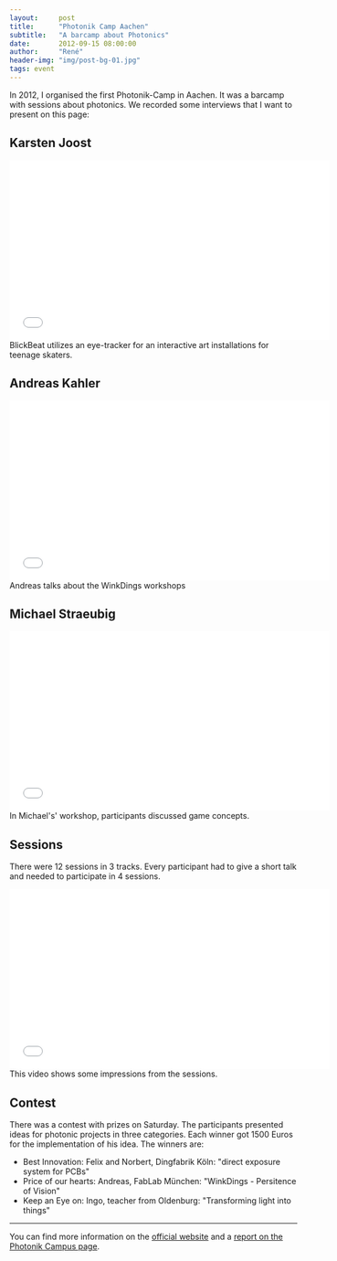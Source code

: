 ```yaml
---
layout:     post
title:      "Photonik Camp Aachen"
subtitle:   "A barcamp about Photonics"
date:       2012-09-15 08:00:00
author:     "René"
header-img: "img/post-bg-01.jpg"
tags: event
---
```

<p>In 2012, I organised the first Photonik-Camp in Aachen. It was a barcamp with sessions about photonics. We recorded some interviews that I want to present on this page:</p>

<h2>Karsten Joost</h2>
<div class="videoWrapper">
<iframe width="560" height="315" src="//www.youtube.com/embed/0VQS4GAbU_8" frameborder="0" allowfullscreen></iframe>
</div>
<span class="caption text-muted">BlickBeat utilizes an eye-tracker for an interactive art installations for teenage skaters.</span>


<h2>Andreas Kahler</h2>
<div class="videoWrapper">
<iframe width="560" height="315" src="//www.youtube.com/embed/KqtgmWx8hDw" frameborder="0" allowfullscreen></iframe>
</div>
<span class="caption text-muted">Andreas talks about the WinkDings workshops</span>


<h2>Michael Straeubig</h2>
<div class="videoWrapper">
<iframe width="560" height="315" src="//www.youtube.com/embed/kmhK7mrQLuA" frameborder="0" allowfullscreen></iframe>
</div>
<span class="caption text-muted">In Michael's' workshop, participants discussed game concepts.</span>


<h2>Sessions</h2>
<p>There were 12 sessions in 3 tracks. Every participant had to give a short talk and needed to participate in 4 sessions.</p>
<div class="videoWrapper">
<iframe width="560" height="315" src="//www.youtube.com/embed/A8GrkAHPiuc" frameborder="0" allowfullscreen></iframe>
</div>
<span class="caption text-muted">This video shows some impressions from the sessions.</span>


<h2>Contest</h2>
<p>There was a contest with prizes on Saturday. The participants presented ideas for photonic projects in three categories. Each winner got 1500 Euros for the implementation of his idea. The winners are:</p>
<ul>
<li>Best Innovation: Felix and Norbert, Dingfabrik Köln: "direct exposure system for PCBs"</li>
<li>Price of our hearts: Andreas, FabLab München: "WinkDings - Persitence of Vision"</li>
<li>Keep an Eye on: Ingo, teacher from Oldenburg: "Transforming light into things"</li>
</ul>
<hr>
<p>You can find more information on the <a href="http://hci.rwth-aachen.de/photonikcamp">official website</a> and a <a href="http://www.photonik-campus.de/make-light/make-light-veranstaltungen/photonikcamp-aachen/">report on the Photonik Campus page</a>.</p>